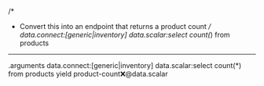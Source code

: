 /*
 * Convert this into an endpoint that returns a product count
 */
data.connect:[generic|inventory]
   data.scalar:select count(*) from products
---
.arguments
data.connect:[generic|inventory]
   data.scalar:select count(*) from products
   yield
      product-count:x:@data.scalar

